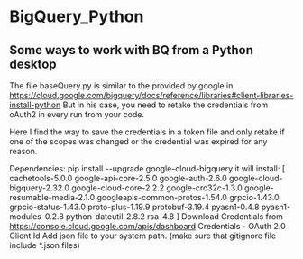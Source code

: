 # BigQuery_Python
## Some ways to work with BQ from a Python desktop

The file baseQuery.py is similar to the provided by google in https://cloud.google.com/bigquery/docs/reference/libraries#client-libraries-install-python
But in his case, you need to retake the credentials from oAuth2 in every run from your code.

Here I find the way to save the credentials in a token file and only retake if one of the scopes was changed or the credential was expired for any reason.


Dependencies:
pip install --upgrade google-cloud-bigquery
it will install:
[
    cachetools-5.0.0 
    google-api-core-2.5.0 
    google-auth-2.6.0 
    google-cloud-bigquery-2.32.0 
    google-cloud-core-2.2.2 
    google-crc32c-1.3.0 
    google-resumable-media-2.1.0 
    googleapis-common-protos-1.54.0 
    grpcio-1.43.0 
    grpcio-status-1.43.0 
    proto-plus-1.19.9 
    protobuf-3.19.4 
    pyasn1-0.4.8 
    pyasn1-modules-0.2.8 
    python-dateutil-2.8.2 
    rsa-4.8
]
Download Credentials from
https://console.cloud.google.com/apis/dashboard
Credentials - OAuth 2.0 Client Id
Add json file to your system path. (make sure that gitignore file include *.json files)


